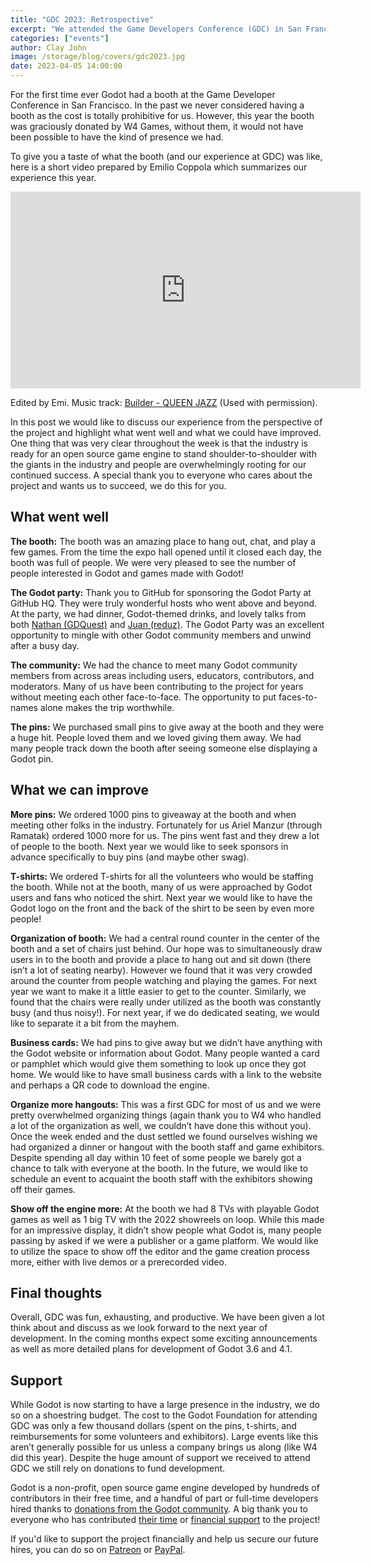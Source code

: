 ```yaml
---
title: "GDC 2023: Retrospective"
excerpt: "We attended the Game Developers Conference (GDC) in San Francisco this year."
categories: ["events"]
author: Clay John
image: /storage/blog/covers/gdc2023.jpg
date: 2023-04-05 14:00:00
---
```


For the first time ever Godot had a booth at the Game Developer Conference in San Francisco. In the past we never considered having a booth as the cost is totally prohibitive for us. However, this year the booth was graciously donated by W4 Games, without them, it would not have been possible to have the kind of presence we had.

To give you a taste of what the booth (and our experience at GDC) was like, here is a short video prepared by Emilio Coppola which summarizes our experience this year.

<iframe width="560" height="315" src="https://www.youtube.com/embed/vdAwlI6NG0I" title="YouTube video player" frameborder="0" allow="accelerometer; autoplay; clipboard-write; encrypted-media; gyroscope; picture-in-picture; web-share" allowfullscreen></iframe>

Edited by Emi. Music track: [Builder - QUEEN JAZZ](https://queenjazz.bandcamp.com/album/bops) (Used with permission).

In this post we would like to discuss our experience from the perspective of the project and highlight what went well and what we could have improved.
One thing that was very clear throughout the week is that the industry is ready for an open source game engine to stand shoulder-to-shoulder with the giants in the industry and people are overwhelmingly rooting for our continued success. A special thank you to everyone who cares about the project and wants us to succeed, we do this for you.

## What went well

**The booth:** The booth was an amazing place to hang out, chat, and play a few games. From the time the expo hall opened until it closed each day, the booth was full of people. We were very pleased to see the number of people interested in Godot and games made with Godot!

**The Godot party:** Thank you to GitHub for sponsoring the Godot Party at GitHub HQ. They were truly wonderful hosts who went above and beyond. At the party, we had dinner, Godot-themed drinks, and lovely talks from both [Nathan (GDQuest)](https://www.youtube.com/watch?v=ZRFv2rTJLUY) and [Juan (reduz)](https://www.youtube.com/watch?v=XduuHNOGGqI). The Godot Party was an excellent opportunity to mingle with other Godot community members and unwind after a busy day.

**The community:** We had the chance to meet many Godot community members from across areas including users, educators, contributors, and moderators. Many of us have been contributing to the project for years without meeting each other face-to-face. The opportunity to put faces-to-names alone makes the trip worthwhile. 

**The pins:** We purchased small pins to give away at the booth and they were a huge hit. People loved them and we loved giving them away. We had many people track down the booth after seeing someone else displaying a Godot pin.

## What we can improve

**More pins:** We ordered 1000 pins to giveaway at the booth and when meeting other folks in the industry. Fortunately for us Ariel Manzur (through Ramatak) ordered 1000 more for us. The pins went fast and they drew a lot of people to the booth. Next year we would like to seek sponsors in advance specifically to buy pins (and maybe other swag).

**T-shirts:** We ordered T-shirts for all the volunteers who would be staffing the booth. While not at the booth, many of us were approached by Godot users and fans who noticed the shirt. Next year we would like to have the Godot logo on the front and the back of the shirt to be seen by even more people!

**Organization of booth:** We had a central round counter in the center of the booth and a set of chairs just behind. Our hope was to simultaneously draw users in to the booth and provide a place to hang out and sit down (there isn’t a lot of seating nearby). However we found that it was very crowded around the counter from people watching and playing the games. For next year we want to make it a little easier to get to the counter. Similarly, we found that the chairs were really under utilized as the booth was constantly busy (and thus noisy!). For next year, if we do dedicated seating, we would like to separate it a bit from the mayhem. 

**Business cards:** We had pins to give away but we didn’t have anything with the Godot website or information about Godot. Many people wanted a card or pamphlet which would give them something to look up once they got home. We would like to have small business cards with a link to the website and perhaps a QR code to download the engine.

**Organize more hangouts:** This was a first GDC for most of us and we were pretty overwhelmed organizing things (again thank you to W4 who handled a lot of the organization as well, we couldn’t have done this without you). Once the week ended and the dust settled we found ourselves wishing we had organized a dinner or hangout with the booth staff and game exhibitors. Despite spending all day within 10 feet of some people we barely got a chance to talk with everyone at the booth. In the future, we would like to schedule an event to acquaint the booth staff with the exhibitors showing off their games.

**Show off the engine more:** At the booth we had 8 TVs with playable Godot games as well as 1 big TV with the 2022 showreels on loop. While this made for an impressive display, it didn’t show people what Godot is, many people passing by asked if we were a publisher or a game platform. We would like to utilize the space to show off the editor and the game creation process more, either with live demos or a prerecorded video.

## Final thoughts

Overall, GDC was fun, exhausting, and productive. We have been given a lot think about and discuss as we look forward to the next year of development. In the coming months expect some exciting announcements as well as more detailed plans for development of Godot 3.6 and 4.1.

## Support

While Godot is now starting to have a large presence in the industry, we do so on a shoestring budget. The cost to the Godot Foundation for attending GDC was only a few thousand dollars (spent on the pins, t-shirts, and reimbursements for some volunteers and exhibitors). Large events like this aren’t generally possible for us unless a company brings us along (like W4 did this year). Despite the huge amount of support we received to attend GDC we still rely on donations to fund development.

Godot is a non-profit, open source game engine developed by hundreds of contributors in their free time, and a handful of part or full-time developers hired thanks to [donations from the Godot community](/donate). A big thank you to everyone who has contributed [their time](https://github.com/godotengine/godot/blob/master/AUTHORS.md) or [financial support](https://github.com/godotengine/godot/blob/master/DONORS.md) to the project!

If you'd like to support the project financially and help us secure our future hires, you can do so on [Patreon](https://www.patreon.com/godotengine) or [PayPal](/donate).



